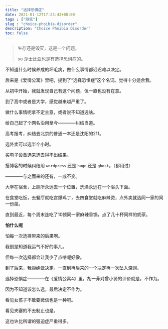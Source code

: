 ```yaml
---
title: "选择恐惧症"
date: 2021-01-12T17:23:43+08:00
tags : ["随笔"]
slug : "choice-phoibia-disorder"
description: "Choice Phoibia Disorder"
toc: false
---
```


> 生存还是毁灭，这是一个问题。
>
> so 莎士比亚也是有选择恐惧症的。


不知道什么时候养成的坏毛病，做什么事情都迟迟难以决定。

后来是《爱情公寓》里吧，提到了“选择恐惧症”这个名词。觉得十分适合我。

从初中开始，我就发现自己有这个问题，但一直也没有在意。

到了高中或者是大学，感觉越来越严重了。

做什么事情呢拿不定主意，或者说不知道选啥。

给自己起了个网名沿用至今————纠结当道。

高考报考，纠结去北京的普通一本还是沈阳的211。

选外卖可以选半个小时。

买电子设备选来选去得不出结果。

搭博客的时候纠结用 `wordpress` 还是 `hugo` 还是 `ghost`。（都用过）

————与之而来的还有，一成不变。

大学在宿舍，上厕所永远去一个位置，洗澡永远在一个浴头下面。

在食堂吃饭，去餐厅就吃宫爆鸡丁，去四食堂就吃麻辣烫，点外卖就选同一家的同一份菜。

直到最近，每个周末连吃了10顿同一家麻辣香锅，点了几十杯同样的奶茶。

**怕什么呢**

怕每一次选择带来的后果啊。

我倒是知道我运气不好的事儿。

但每一次选择都会让我少了点啥呢好像。

到了后来，我拒绝做决定。一直到再后来的一个决定再一次坠入深渊。

选择恐惧症————在《爱情公寓4》里，胡一菲对曾小贤的评价就是，不作为。

因为不知道该怎么选，最后决定不作为。

看见女孩子不敢要微信也是一种吧。

看见夹塞的不去制止也是。

这也许比所谓的强迫症严重得多。